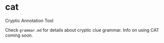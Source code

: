 # cat
Cryptic Annotation Tool

Check `grammar.md` for details about cryptic clue grammar. Info on using CAT coming soon.
